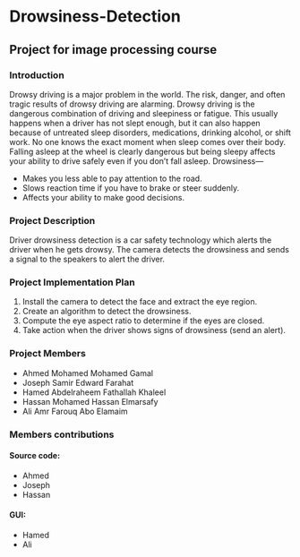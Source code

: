 # Drowsiness-Detection
## Project for image processing course 
### Introduction

Drowsy driving is a major problem in the world. The risk, danger, and often tragic results of drowsy driving are alarming. Drowsy driving is the dangerous combination of driving and sleepiness or fatigue. This usually happens when a driver has not slept enough, but it can also happen because of untreated sleep disorders, medications, drinking alcohol, or shift work.
No one knows the exact moment when sleep comes over their body. Falling asleep at the wheel is clearly dangerous but being sleepy affects your ability to drive safely even if you don’t fall asleep. Drowsiness—
- Makes you less able to pay attention to the road.
- Slows reaction time if you have to brake or steer suddenly.
- Affects your ability to make good decisions.

### Project Description

Driver drowsiness detection is a car safety technology which alerts the driver when he gets drowsy.
The camera detects the drowsiness and sends a signal to the speakers to alert the driver.

### Project Implementation Plan

1.	Install the camera to detect the face and extract the eye region.
2.	Create an algorithm to detect the drowsiness.
3.	Compute the eye aspect ratio to determine if the eyes are closed.
4.	Take action when the driver shows signs of drowsiness (send an alert).



### Project Members
-	Ahmed Mohamed Mohamed Gamal         
- Joseph Samir Edward Farahat            
- Hamed Abdelraheem Fathallah Khaleel 
- Hassan Mohamed Hassan Elmarsafy          
- Ali Amr Farouq Abo Elamaim


### Members contributions
#### Source code:
- Ahmed 
- Joseph 
- Hassan
#### GUI:
- Hamed
- Ali
